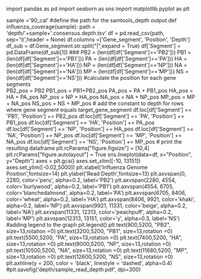 import pandas as pd
import seaborn as sns
import matplotlib.pyplot as plt

sample ='90_cal'
#define the path for the samtools_depth output
def influenza_coverage(sample):
    path = 'depth/'+sample+'.consensus.depth.tsv'
    df = pd.read_csv(path, sep='\t',header = None) 
    df.columns =['Gene_segment', 'Position', 'Depth']
    df_sub = df.Gene_segment.str.split("|",expand = True)
    df['Segment'] = pd.DataFrame(df_sub[1])
    ###
    PB2 = (len(df[df['Segment']=='PB2']))
    PB1 = (len(df[df['Segment']=='PB1']))
    PA = (len(df[df['Segment']=='PA']))
    HA = (len(df[df['Segment']=='HA']))
    NP = (len(df[df['Segment']=='NP']))
    NA = (len(df[df['Segment']=='NA']))
    MP = (len(df[df['Segment']=='MP']))
    NS = (len(df[df['Segment']=='NS']))
    #calculate the position for each gene segments    
    PB2_pos = PB2
    PB1_pos = PB1+PB2_pos
    PA_pos = PA + PB1_pos
    HA_pos = HA + PA_pos
    NP_pos = NP + HA_pos
    NA_pos = NA + NP_pos
    MP_pos = MP + NA_pos
    NS_pos = NS + MP_pos
    # add the constant to depth for rows where gene segment equals target_gene_segment
    df.loc[df['Segment'] == 'PB1', 'Position'] += PB2_pos
    df.loc[df['Segment'] == 'PA', 'Position'] += PB1_pos
    df.loc[df['Segment'] == 'HA', 'Position'] += PA_pos
    df.loc[df['Segment'] == 'NP', 'Position'] += HA_pos
    df.loc[df['Segment'] == 'NA', 'Position'] += NP_pos
    df.loc[df['Segment'] == 'MP', 'Position'] += NA_pos
    df.loc[df['Segment'] == 'NS', 'Position'] += MP_pos
    # print the resulting dataframe
    plt.rcParams["figure.figsize"] = [10,4]
    plt.rcParams["figure.autolayout"] = True
    sns.lineplot(data=df, x="Position", y="Depth")
    axes = plt.gca()
    axes.set_xlim([-10, 13151])
    axes.set_ylim([-0.02,5000])
    plt.xlabel('Influenza Genome Position',fontsize=14)
    plt.ylabel('Read Depth',fontsize=13)
    plt.axvspan(0, 2280, color='peru', alpha=0.2, label='PB2')
    plt.axvspan(2280, 4554, color='burlywood', alpha=0.2, label='PB1')
    plt.axvspan(4554, 6705, color='blanchedalmond', alpha=0.2, label='PA')
    plt.axvspan(6705, 8406, color='wheat', alpha=0.2, label='HA')
    plt.axvspan(8406, 9921, color='khaki', alpha=0.2, label='NP')
    plt.axvspan(9921, 11331, color='beige', alpha=0.2, label='NA')
    plt.axvspan(11331, 12313, color='peachpuff', alpha=0.2, label='MP')
    plt.axvspan(12313, 13151, color='y', alpha=0.3, label='NS')
    #adding legend to the graph
    plt.legend()
    plt.text(900,5200, "PB2", size=13,rotation =0)
    plt.text(3200,5200, "PB1", size=13,rotation =0)
    plt.text(5500,5200, "PA", size=13,rotation =0)
    plt.text(7400,5200, "HA", size=13,rotation =0)
    plt.text(9000,5200, "NP", size=13,rotation =0)
    plt.text(10500,5200, "NA", size=13,rotation =0)
    plt.text(11680,5200, "MP", size=13,rotation =0)
    plt.text(12600,5200, "NS", size=13,rotation =0)
    plt.axhline(y = 200, color = 'black', linestyle = 'dashed', alpha=0.4)
    #plt.savefig('depth/sample_read_depth.pdf', dpi=300)
